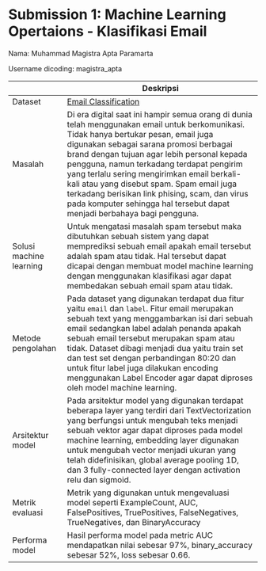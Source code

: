 # Submission 1: Machine Learning Opertaions - Klasifikasi Email
Nama: Muhammad Magistra Apta Paramarta

Username dicoding: magistra_apta

|                         | Deskripsi                                                                                                                                                                                                                                                                                                                                                                                                                                                                                            |
| ----------------------- | ---------------------------------------------------------------------------------------------------------------------------------------------------------------------------------------------------------------------------------------------------------------------------------------------------------------------------------------------------------------------------------------------------------------------------------------------------------------------------------------------------- |
| Dataset                 | [Email Classification](https://www.kaggle.com/datasets/prishasawhney/email-classification-ham-spam)                                                                                                                                                                                                                                                                                                                                                                                                  |
| Masalah                 | Di era digital saat ini hampir semua orang di dunia telah menggunakan email untuk berkomunikasi. Tidak hanya bertukar pesan, email juga digunakan sebagai sarana promosi berbagai brand dengan tujuan agar lebih personal kepada pengguna, namun terkadang terdapat pengirim yang terlalu sering mengirimkan email berkali-kali atau yang disebut spam. Spam email juga terkadang berisikan link phising, scam, dan virus pada komputer sehingga hal tersebut dapat menjadi berbahaya bagi pengguna. |
| Solusi machine learning | Untuk mengatasi masalah spam tersebut maka dibutuhkan sebuah sistem yang dapat memprediksi sebuah email apakah email tersebut adalah spam atau tidak. Hal tersebut dapat dicapai dengan membuat model machine learning dengan menggunakan klasifikasi agar dapat membedakan sebuah email spam atau tidak.                                                                                                                                                                                            |
| Metode pengolahan       | Pada dataset yang digunakan terdapat dua fitur yaitu `email` dan `label`. Fitur email merupakan sebuah text yang menggambarkan isi dari sebuah email sedangkan label adalah penanda apakah sebuah email tersebut merupakan spam atau tidak. Dataset dibagi menjadi dua yaitu train set dan test set dengan perbandingan 80:20 dan untuk fitur label juga dilakukan encoding menggunakan Label Encoder agar dapat diproses oleh model machine learning.                                               |
| Arsitektur model        | Pada arsitektur model yang digunakan terdapat beberapa layer yang terdiri dari TextVectorization yang berfungsi untuk mengubah teks menjadi sebuah vektor agar dapat diproses pada model machine learning, embedding layer digunakan untuk mengubah vector menjadi ukuran yang telah didefinisikan, global average pooling 1D, dan 3 fully-connected layer dengan activation relu dan sigmoid.                                                                                                       |
| Metrik evaluasi         | Metrik yang digunakan untuk mengevaluasi model seperti ExampleCount, AUC, FalsePositives, TruePositives, FalseNegatives, TrueNegatives, dan BinaryAccuracy                                                                                                                                                                                                                                                                                                                                           |
| Performa model          | Hasil performa model pada metric AUC mendapatkan nilai sebesar 97%, binary_accuracy sebesar 52%, loss sebesar 0.66.                                                                                                                                                                                                                                                                                                                                                                                  |
